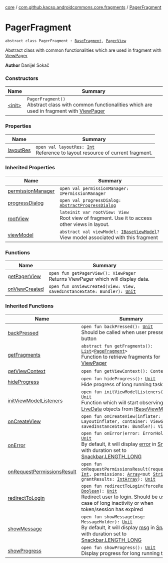 [core](../../index.md) / [com.github.kacso.androidcommons.core.fragments](../index.md) / [PagerFragment](./index.md)

# PagerFragment

`abstract class PagerFragment : `[`BaseFragment`](../-base-fragment/index.md)`, `[`PagerView`](../../com.github.kacso.androidcommons.core.views/-pager-view/index.md)

Abstract class with common functionalities which are used in fragment with [ViewPager](#)

**Author**
Danijel Sokač

### Constructors

| Name | Summary |
|---|---|
| [&lt;init&gt;](-init-.md) | `PagerFragment()`<br>Abstract class with common functionalities which are used in fragment with [ViewPager](#) |

### Properties

| Name | Summary |
|---|---|
| [layoutRes](layout-res.md) | `open val layoutRes: `[`Int`](https://kotlinlang.org/api/latest/jvm/stdlib/kotlin/-int/index.html)<br>Reference to layout resource of current fragment. |

### Inherited Properties

| Name | Summary |
|---|---|
| [permissionManager](../-base-fragment/permission-manager.md) | `open val permissionManager: IPermissionManager` |
| [progressDialog](../-base-fragment/progress-dialog.md) | `open val progressDialog: `[`AbstractProgressDialog`](../../com.github.kacso.androidcommons.core.dialogs/-abstract-progress-dialog/index.md) |
| [rootView](../-base-fragment/root-view.md) | `lateinit var rootView: View`<br>Root view of fragment. Use it to access other views in layout. |
| [viewModel](../-base-fragment/view-model.md) | `abstract val viewModel: `[`IBaseViewModel`](../../com.github.kacso.androidcommons.core.mvvm.viewmodels/-i-base-view-model/index.md)`?`<br>View model associated with this fragment |

### Functions

| Name | Summary |
|---|---|
| [getPagerView](get-pager-view.md) | `open fun getPagerView(): ViewPager`<br>Returns ViewPager which will display data. |
| [onViewCreated](on-view-created.md) | `open fun onViewCreated(view: View, savedInstanceState: Bundle?): `[`Unit`](https://kotlinlang.org/api/latest/jvm/stdlib/kotlin/-unit/index.html) |

### Inherited Functions

| Name | Summary |
|---|---|
| [backPressed](../-base-fragment/back-pressed.md) | `open fun backPressed(): `[`Unit`](https://kotlinlang.org/api/latest/jvm/stdlib/kotlin/-unit/index.html)<br>Should be called when user presses back button |
| [getFragments](../../com.github.kacso.androidcommons.core.views/-pager-view/get-fragments.md) | `abstract fun getFragments(): `[`List`](https://kotlinlang.org/api/latest/jvm/stdlib/kotlin.collections/-list/index.html)`<`[`PageFragment`](../-page-fragment/index.md)`>`<br>Function to retrieve fragments for [ViewPager](#) |
| [getViewContext](../-base-fragment/get-view-context.md) | `open fun getViewContext(): Context?` |
| [hideProgress](../-base-fragment/hide-progress.md) | `open fun hideProgress(): `[`Unit`](https://kotlinlang.org/api/latest/jvm/stdlib/kotlin/-unit/index.html)<br>Hide progress of long running task |
| [initViewModelListeners](../-base-fragment/init-view-model-listeners.md) | `open fun initViewModelListeners(): `[`Unit`](https://kotlinlang.org/api/latest/jvm/stdlib/kotlin/-unit/index.html)<br>Function which will start observing [LiveData](#) objects from [IBaseViewModel](../../com.github.kacso.androidcommons.core.mvvm.viewmodels/-i-base-view-model/index.md) |
| [onCreateView](../-base-fragment/on-create-view.md) | `open fun onCreateView(inflater: LayoutInflater, container: ViewGroup?, savedInstanceState: Bundle?): View` |
| [onError](../-base-fragment/on-error.md) | `open fun onError(error: ErrorHolder): `[`Unit`](https://kotlinlang.org/api/latest/jvm/stdlib/kotlin/-unit/index.html)<br>By default, it will display [error](../-base-fragment/on-error.md#com.github.kacso.androidcommons.core.fragments.BaseFragment$onError(com.github.kacso.androidcommons.data.ErrorHolder)/error) in [Snackbar](#) with duration set to [Snackbar.LENGTH_LONG](#) |
| [onRequestPermissionsResult](../-base-fragment/on-request-permissions-result.md) | `open fun onRequestPermissionsResult(requestCode: `[`Int`](https://kotlinlang.org/api/latest/jvm/stdlib/kotlin/-int/index.html)`, permissions: `[`Array`](https://kotlinlang.org/api/latest/jvm/stdlib/kotlin/-array/index.html)`<out `[`String`](https://kotlinlang.org/api/latest/jvm/stdlib/kotlin/-string/index.html)`>, grantResults: `[`IntArray`](https://kotlinlang.org/api/latest/jvm/stdlib/kotlin/-int-array/index.html)`): `[`Unit`](https://kotlinlang.org/api/latest/jvm/stdlib/kotlin/-unit/index.html) |
| [redirectToLogin](../-base-fragment/redirect-to-login.md) | `open fun redirectToLogin(forceRedirect: `[`Boolean`](https://kotlinlang.org/api/latest/jvm/stdlib/kotlin/-boolean/index.html)`): `[`Unit`](https://kotlinlang.org/api/latest/jvm/stdlib/kotlin/-unit/index.html)<br>Redirect user to login. Should be used in case of long inactivity or when token/session has expired |
| [showMessage](../-base-fragment/show-message.md) | `open fun showMessage(msg: MessageHolder): `[`Unit`](https://kotlinlang.org/api/latest/jvm/stdlib/kotlin/-unit/index.html)<br>By default, it will display [msg](../-base-fragment/show-message.md#com.github.kacso.androidcommons.core.fragments.BaseFragment$showMessage(com.github.kacso.androidcommons.data.MessageHolder)/msg) in [Snackbar](#) with duration set to [Snackbar.LENGTH_LONG](#) |
| [showProgress](../-base-fragment/show-progress.md) | `open fun showProgress(): `[`Unit`](https://kotlinlang.org/api/latest/jvm/stdlib/kotlin/-unit/index.html)<br>Display progress for long running tasks |
